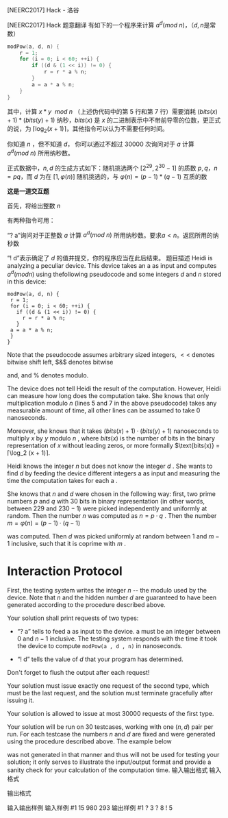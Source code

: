 



[NEERC2017] Hack - 洛谷














[NEERC2017] Hack
题意翻译
有如下的一个程序来计算 $a^d(mod \ n)$，（$d,n$是常数）

```cpp
modPow(a, d, n) {
	r = 1;
 	for (i = 0; i < 60; ++i) {
   		if ((d & (1 << i)) != 0) {
     		r = r * a % n;
   		}
 		a = a * a % n;
 	}
}
```

其中，计算 $x * y\ \  mod \ n$ （上述伪代码中的第 $5$ 行和第 $7$ 行）需要消耗 $(bits(x) + 1)* (bits(y) + 1)$ 纳秒，$bits(x)$ 是 $x$ 的二进制表示中不带前导零的位数，更正式的说，为 $\lceil \log_2(x+1) \rceil$，其他指令可以认为不需要任何时间。

你知道 $n$ ，但不知道 $d$， 你可以通过不超过 $30000$ 次询问对于 $a$ 计算 $a^d(mod \ n)$ 所用纳秒数。

正式数据中，$n,d$ 的生成方式如下：随机挑选两个 $[2^{29},2^{30}-1]$ 的质数 $p,q$，$n=pq$，而 $d$ 为在 $[1,\varphi(n)]$ 随机挑选的，与 $\varphi(n)=(p-1)*(q-1)$ 互质的数

**这是一道交互题**

首先，将给出整数 $n$

有两种指令可用：

“? a”询问对于正整数 $a$ 计算 $a^d(mod \ n)$ 所用纳秒数。要求$a<n$。返回所用的纳秒数

“! d”表示确定了 $d$ 的值并提交，你的程序应当在此后结束。
题目描述
Heidi is analyzing a peculiar device. This device takes an a as input and computes $a^d(mod n)$ using thefollowing pseudocode and some integers $d$ and $n$ stored in this device:

 ```
modPow(a, d, n) {
  r = 1;
  for (i = 0; i < 60; ++i) {
    if ((d & (1 << i)) != 0) {
      r = r * a % n;
    }
  a = a * a % n;
  }
}
```

Note that the pseudocode assumes arbitrary sized integers, $<<$ denotes bitwise shift left, $&$ denotes bitwise

and, and % denotes modulo.

The device does not tell Heidi the result of the computation. However, Heidi can measure how long does the computation take. She knows that only multiplication modulo $n$ (lines $5$ and $7$ in the above pseudocode) takes any measurable amount of time, all other lines can be assumed to take $0$ nanoseconds.

Moreover, she knows that it takes $(bits(x) + 1) · (bits(y) + 1)$ nanoseconds to multiply $x$ by $y$ modulo $n$ , where $bits(x)$ is the number of bits in the binary representation of $x$ without leading zeros, or more formally $\text{bits(x)} = ⌈\log_2 (x + 1)⌉.

Heidi knows the integer $n$ but does not know the integer $d$ . She wants to find $d$ by feeding the device different integers a as input and measuring the time the computation takes for each a .

She knows that $n$ and $d$ were chosen in the following way: first, two prime numbers $p$ and $q$ with $30$ bits in binary representation (in other words, between $229$ and $230 −1)$ were picked independently and uniformly at random. Then the number $n$ was computed as $n = p · q$ . Then the number $m = φ(n) = (p−1)·(q −1)$

was computed. Then $d$ was picked uniformly at random between $1$ and $m − 1$ inclusive, such that it is coprime with $m$ .

# Interaction Protocol

First, the testing system writes the integer $n$ -- the modulo used by the device. Note that $n$ and the hidden number $d$ are guaranteed to have been generated according to the procedure described above.

Your solution shall print requests of two types:

- “? a” tells to feed a as input to the device. a must be an integer between $0$ and $n−1$ inclusive. The testing system responds with the time it took the device to compute `modPow(a , d , n)` in nanoseconds.

- “! d” tells the value of $d$ that your program has determined.

Don't forget to flush the output after each request!

Your solution must issue exactly one request of the second type, which must be the last request, and the solution must terminate gracefully after issuing it.

Your solution is allowed to issue at most $30 000$ requests of the first type.

Your solution will be run on $30$ testcases, working with one $(n , d)$ pair per run. For each testcase the numbers $n$ and $d$ are fixed and were generated using the procedure described above. The example below

was not generated in that manner and thus will not be used for testing your solution; it only serves to illustrate the input/output format and provide a sanity check for your calculation of the computation time. 
输入输出格式
输入格式


输出格式


输入输出样例
输入样例 #1
15
980
293
输出样例 #1
? 3
? 8
! 5






